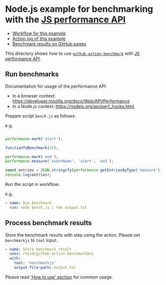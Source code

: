 Node.js example for benchmarking with the [JS performance API](https://developer.mozilla.org/docs/Web/API/Performance)
======================================================================================================================

- [Workflow for this example](../../.github/workflows/jsperformanceentry.yml)
- [Action log of this example](#TODO)
- [Benchmark results on GitHub pages](#TODO)

This directory shows how to use [`github-action-benchmark`](https://github.com/rhysd/github-action-benchmark)
with [JS performance API](https://developer.mozilla.org/docs/Web/API/Performance).

## Run benchmarks

Documentation for usage of the performance API:

- In a browser context: https://developer.mozilla.org/docs/Web/API/Performance
- In a Node.js context: https://nodejs.org/api/perf_hooks.html

Prepare script `bench.js` as follows:

e.g.

```javascript

performance.mark('start');

functionToBenchmark(25);

performance.mark('end');
performance.measure('eventName', 'start', 'end');

const entries = JSON.stringify(performance.getEntriesByType('measure'));
console.log(entries);
```

Run the script in workflow:

e.g.

```yaml
- name: Run benchmark
  run: node bench.js | tee output.txt
```

## Process benchmark results

Store the benchmark results with step using the action. Please set `benchmarkjs` to `tool` input.

```yaml
- name: Store benchmark result
  uses: rhysd/github-action-benchmark@v1
  with:
    tool: 'benchmarkjs'
    output-file-path: output.txt
```

Please read ['How to use' section](https://github.com/rhysd/github-action-benchmark#how-to-use) for common usage.